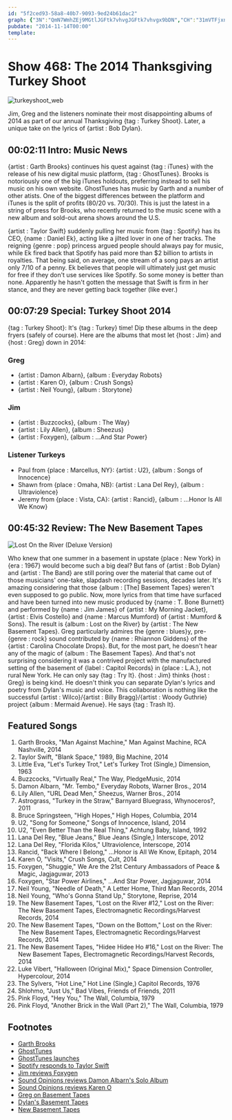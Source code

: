 ```yaml
---
id: "5f2ced93-58a8-40b7-9093-9ed24b61dac2"
graph: {"3N":"QmN7WmhZEj9MGtlJGFtk7vhvgJGFtk7vhvgx9bDN","CH":"31mVTFjxnIflYNFk0rAaDQpZ8k2OMvBM4aaDiU68BB3zfVpyYjbua0tz09RLpV2zeqkBGekBnMZn1uMZ","23W":"BFTWPP1GC5XBAWVozT8D4Cl1JMyaDt4Cl1J6bswIL2scpVyRys6bswIVyRysMyaDtVyRys6bswIVnasG3EVJV6bswI3EVJVMyaDt3EVJVXkYCf6bswIMyaDtMyaDtdhnxeBQsAMMyaDtMyaDtScw8M6bswIScw8MScw8MeRBqrBMlTxScw8MBs8aAScw8Md78iuwbHTUBHm1GdhnxeBQsAMX6cfdHRBjhffLOOffLOOoUSylHRBjhoUSyl"}
pubdate: "2014-11-14T00:00"
template: 
---
```






# Show 468: The 2014 Thanksgiving Turkey Shoot

![turkeyshoot_web](https://static.soundopinions.org/images/2014/turkeyshoot_web.jpg)

Jim, Greg and the listeners nominate their most disappointing albums of 2014 as part of our annual Thanksgiving {tag : Turkey Shoot}. Later, a unique take on the lyrics of {artist : Bob Dylan}.



## 00:02:11 Intro: Music News

{artist : Garth Brooks} continues his quest against {tag : iTunes} with the release of his new digital music platform, {tag : GhostTunes}. Brooks is notoriously one of the big iTunes holdouts, preferring instead to sell his music on his own website. GhostTunes has music by Garth and a number of other atists. One of the biggest differences between the platform and iTunes is the split of profits (80/20 vs. 70/30). This is just the latest in a string of press for Brooks, who recently returned to the music scene with a new album and sold-out arena shows around the U.S.

{artist : Taylor Swift} suddenly pulling her music from {tag : Spotify} has its CEO, {name : Daniel Ek}, acting like a jilted lover in one of her tracks. The reigning {genre : pop} princess argued people should always pay for music, while Ek fired back that Spotify has paid more than $2 billion to artists in royalties. That being said, on average, one stream of a song pays an artist only 7/10 of a penny. Ek believes that people will ultimately just get music for free if they don't use services like Spotify. So some money is better than none. Apparently he hasn't gotten the message that Swift is firm in her stance, and they are never getting back together (like ever.)



## 00:07:29 Special: Turkey Shoot 2014

{tag : Turkey Shoot}: It's {tag : Turkey} time! Dip these albums in the deep fryers (safely of course). Here are the albums that most let {host : Jim} and {host : Greg} down in 2014:


### Greg

- {artist : Damon Albarn}, {album : Everyday Robots}
- {artist : Karen O}, {album : Crush Songs}
- {artist : Neil Young}, {album : Storytone}


### Jim

- {artist : Buzzcocks}, {album : The Way}
- {artist : Lily Allen}, {album : Sheezus}
- {artist : Foxygen}, {album : ...And Star Power}


### Listener Turkeys

- Paul from {place : Marcellus, NY}: {artist : U2}, {album : Songs of Innocence}
- Shawn from {place : Omaha, NB}: {artist : Lana Del Rey}, {album : Ultraviolence}
- Jeremy from {place : Vista, CA}: {artist : Rancid}, {album : ...Honor Is All We Know}



## 00:45:32 Review: The New Basement Tapes

![Lost On the River (Deluxe Version)](https://static.soundopinions.org/assets/468/23W0.jpg)

Who knew that one summer in a basement in upstate {place : New York} in {era : 1967} would become such a big deal? But fans of {artist : Bob Dylan} and {artist : The Band} are still poring over the material that came out of those musicians' one-take, slapdash recording sessions, decades later. It's amazing considering that those {album : [The] Basement Tapes} weren't even supposed to go public. Now, more lyrics from that time have surfaced and have been turned into new music produced by {name : T. Bone Burnett} and performed by {name : Jim James} of {artist : My Morning Jacket}, {artist : Elvis Costello} and {name : Marcus Mumford} of {artist : Mumford & Sons}. The result is {album : Lost on the River} by {artist : The New Basement Tapes}. Greg particularly admires the {genre : blues}y, pre-{genre : rock} sound contributed by {name : Rhiannon Giddens} of the {artist : Carolina Chocolate Drops}. But, for the most part, he doesn't hear any of the magic of {album : The Basement Tapes}. And that's not surprising considering it was a contrived project with the manufactured setting of the basement of {label : Capitol Records} in {place : L.A.}, not rural New York. He can only say {tag : Try It}. {host : Jim} thinks {host : Greg} is being kind. He doesn't think you can separate Dylan's lyrics and poetry from Dylan's music and voice. This collaboration is nothing like the successful {artist : Wilco}/{artist : Billy Bragg}/{artist : Woody Guthrie} project {album : Mermaid Avenue}. He says {tag : Trash It}.



## Featured Songs

1. Garth Brooks, "Man Against Machine," Man Against Machine, RCA Nashville, 2014
2. Taylor Swift, "Blank Space," 1989, Big Machine, 2014
3. Little Eva, "Let's Turkey Trot," Let's Turkey Trot (Single,) Dimension, 1963
4. Buzzcocks, "Virtually Real," The Way, PledgeMusic, 2014
5. Damon Albarn, "Mr. Tembo," Everyday Robots, Warner Bros., 2014
6. Lily Allen, "URL Dead Men," Sheezus, Warner Bros., 2014
7. Astrograss, "Turkey in the Straw," Barnyard Bluegrass, Whynoceros?, 2011
8. Bruce Springsteen, "High Hopes," High Hopes, Columbia, 2014
9. U2, "Song for Someone," Songs of Innocence, Island, 2014
10. U2, "Even Better Than the Real Thing," Achtung Baby, Island, 1992
11. Lana Del Rey, "Blue Jeans," Blue Jeans (Single,) Interscope, 2012
12. Lana Del Rey, "Florida Kilos," Ultraviolence, Interscope, 2014
13. Rancid, "Back Where I Belong," …Honor is All We Know, Epitaph, 2014
14. Karen O, "Visits," Crush Songs, Cult, 2014
15. Foxygen, "Shuggie," We Are the 21st Century Ambassadors of Peace & Magic, Jagjaguwar, 2013
16. Foxygen, "Star Power Airlines," …And Star Power, Jagjaguwar, 2014
17. Neil Young, "Needle of Death," A Letter Home, Third Man Records, 2014
18. Neil Young, "Who's Gonna Stand Up," Storytone, Reprise, 2014
19. The New Basement Tapes, "Lost on the River #12," Lost on the River: The New Basement Tapes, Electromagnetic Recordings/Harvest Records, 2014
20. The New Basement Tapes, "Down on the Bottom," Lost on the River: The New Basement Tapes, Electromagnetic Recordings/Harvest Records, 2014
21. The New Basement Tapes, "Hidee Hidee Ho #16," Lost on the River: The New Basement Tapes, Electromagnetic Recordings/Harvest Records, 2014
22. Luke Vibert, "Halloween (Original Mix)," Space Dimension Controller, Hypercolour, 2014
23. The Sylvers, "Hot Line," Hot Line (Single,) Capitol Records, 1976
24. Shlohmo, "Just Us," Bad Vibes, Friends of Friends, 2011
25. Pink Floyd, "Hey You," The Wall, Columbia, 1979
26. Pink Floyd, "Another Brick in the Wall (Part 2)," The Wall, Columbia, 1979



## Footnotes

- [Garth Brooks](http://mam.garthbrooks.com/)
- [GhostTunes](https://www.ghosttunes.com/)
- [GhostTunes launches](http://www.billboard.com/biz/articles/news/digital-and-mobile/6312271/ghost-tunes-garth-brooks-itunes-alternative-launches-in)
- [Spotify responds to Taylor Swift](http://www.rollingstone.com/music/news/spotify-founder-to-taylor-swift-our-interests-are-totally-aligned-with-yours-20141112)
- [Jim reviews Foxygen](http://www.wbez.org/blogs/jim-derogatis/2013-02/pastiche-or-parody-foxygen-much-more-sum-its-parts-105631)
- [Sound Opinions reviews Damon Albarn's Solo Album](http://www.soundopinions.org/show/440/#damonalbarn)
- [Sound Opinions reviews Karen O](http://www.soundopinions.org/show/461/#kareno)
- [Greg on Basement Tapes](http://www.chicagotribune.com/entertainment/music/kot/ct-dylan-basement-tapes-20141107-column.html#page=1)
- [Dylan's Basement Tapes](http://www.bobdylan.com/us/music/basement-tapes)
- [New Basement Tapes](http://www.thenewbasementtapes.com/)